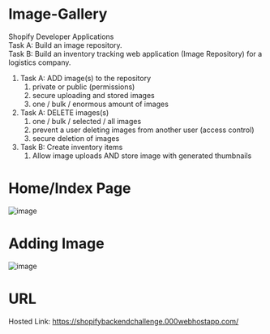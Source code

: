 # Image-Gallery
Shopify Developer Applications      
Task A: Build an image repository.  
Task B: Build an inventory tracking web application (Image Repository) for a logistics company.  
 
1. Task A: ADD image(s) to the repository
    1. private or public (permissions)
    2. secure uploading and stored images
    3. one / bulk / enormous amount of images 
2. Task A: DELETE images(s)
    1. one / bulk / selected / all images
    2. prevent a user deleting images from another user (access control)
    3. secure deletion of images
3. Task B: Create inventory items
    1. Allow image uploads AND store image with generated thumbnails

# Home/Index Page
![image](https://user-images.githubusercontent.com/59449776/148281294-f9f0c491-2e0f-4efd-9ec7-78a5d45f707a.png)

# Adding Image
![image](https://user-images.githubusercontent.com/59449776/148282133-e7f0db0c-4c00-4fea-b7d4-8e15c256610d.png)

# URL
Hosted Link: https://shopifybackendchallenge.000webhostapp.com/
